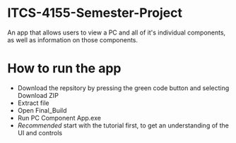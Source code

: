# ITCS-4155-Semester-Project

An app that allows users to view a PC and all of it's individual components, as well as information on those components.

# How to run the app

- Download the repsitory by pressing the green code button and selecting Download ZIP
- Extract file
- Open Final_Build
- Run PC Component App.exe
- *Recommended* start with the tutorial first, to get an understanding of the UI and controls
